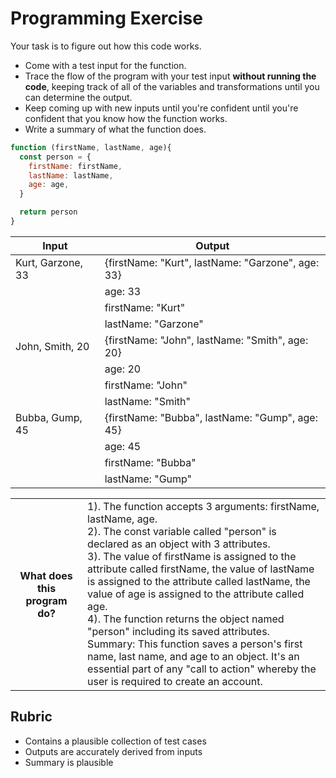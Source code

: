 # Programming Exercise

Your task is to figure out how this code works.

* Come with a test input for the function.
* Trace the flow of the program with your test input **without running the code**, keeping track of all of the variables and transformations until you can determine the output.
* Keep coming up with new inputs until you're confident until you're confident that you know how the function works.
* Write a summary of what the function does.

```js
function (firstName, lastName, age){
  const person = {
    firstName: firstName,
    lastName: lastName,
    age: age,
  }

  return person
}
```

| Input              | Output                                             |
| ------------------ | -------------------------------------------------- |
| Kurt, Garzone, 33  |  {firstName: "Kurt", lastName: "Garzone", age: 33} |
|	                   |    age: 33                                         | 
|	                   |    firstName: "Kurt"                               |
|	                   |    lastName: "Garzone"                             |
| John, Smith, 20    |  {firstName: "John", lastName: "Smith", age: 20}   | 
|	                   |    age: 20                                         |
|	                   |    firstName: "John"                               | 
|	                   |    lastName: "Smith"                               |
| Bubba, Gump, 45    |  {firstName: "Bubba", lastName: "Gump", age: 45}   |
|	                   |    age: 45                                         |
|	                   |    firstName: "Bubba"                              |
|	                   |    lastName: "Gump"                                |

<table>
  <tr>
    <th>What does this program do?</th>
    <td>1). The function accepts 3 arguments: firstName, lastName, age.<br>
2). The const variable called "person" is declared as an object with 3 attributes.<br>
3). The value of firstName is assigned to the attribute called firstName, the value of lastName is assigned to the attribute called lastName, the value of age is assigned to the attribute called age.<br>
4). The function returns the object named "person"  including its saved attributes.<br>
Summary: This function saves a person's first name, last name, and age to an object. It's an essential part of any "call to action" whereby the user is required to create an account.</td>
  </tr>
</table>

## Rubric

* Contains a plausible collection of test cases
* Outputs are accurately derived from inputs
* Summary is plausible
